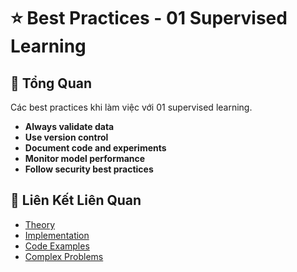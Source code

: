 # ⭐ Best Practices - 01 Supervised Learning

## 🎯 Tổng Quan

Các best practices khi làm việc với 01 supervised learning.

- **Always validate data**
- **Use version control**
- **Document code and experiments**
- **Monitor model performance**
- **Follow security best practices**

## 🔗 Liên Kết Liên Quan

- [Theory](./THEORY_01_supervised_learning.md)
- [Implementation](./IMPLEMENTATION_01_supervised_learning.md)
- [Code Examples](./CODE_EXAMPLES_01_supervised_learning.md)
- [Complex Problems](./COMPLEX_PROBLEMS.md)
